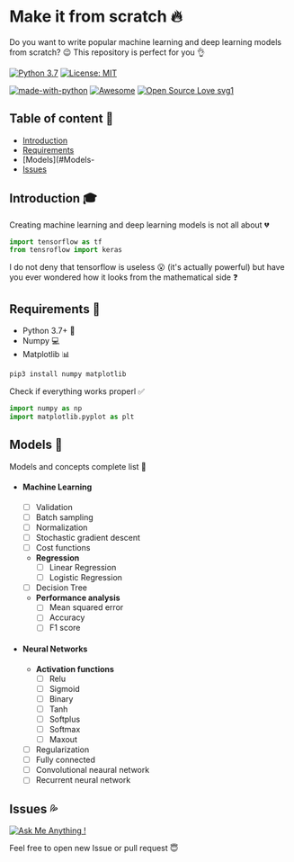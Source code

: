 # Make it from scratch :fire:

Do you want to write popular machine learning and deep learning models from
scratch? :wink: This repository is perfect for you :ok_hand:

[![Python 3.7](https://img.shields.io/badge/python-3.7-green.svg)](https://www.python.org/downloads/release/python-370/)
[![License: MIT](https://img.shields.io/badge/License-MIT-blue.svg)](https://opensource.org/licenses/MIT)

[![made-with-python](https://img.shields.io/badge/Made%20with-Python-1f425f.svg)](https://www.python.org/)
[![Awesome](https://cdn.rawgit.com/sindresorhus/awesome/d7305f38d29fed78fa85652e3a63e154dd8e8829/media/badge.svg)](https://github.com/sindresorhus/awesome)
[![Open Source Love svg1](https://badges.frapsoft.com/os/v1/open-source.svg?v=103)](https://github.com/ellerbrock/open-source-badges/)

## Table of content :bookmark_tabs:

-   [Introduction](#Introduction-:mortar_board:)
-   [Requirements](#Requirements)
-   [Models](#Models-
-   [Issues](#Issues)

## Introduction :mortar_board:

Creating machine learning and deep learning models is not all about :broken_heart:

```python
import tensorflow as tf
from tensroflow import keras
```

I do not deny that tensorflow is useless :open_mouth: (it's actually powerful) but have you ever wondered how it looks from the mathematical side :question:

## Requirements :mega:

-   Python 3.7+ :snake:
-   Numpy :computer:
-   Matplotlib :bar_chart:

```bash
pip3 install numpy matplotlib
```

Check if everything works properl :white_check_mark:

```python
import numpy as np
import matplotlib.pyplot as plt
```

## Models :rocket:

Models and concepts complete list :rainbow:

-   #### Machine Learning
    -   [ ] Validation
    -   [ ] Batch sampling
    -   [ ] Normalization
    -   [ ] Stochastic gradient descent
    -   [ ] Cost functions
    -   **Regression**
        -   [ ] Linear Regression
        -   [ ] Logistic Regression
    -   [ ] Decision Tree
    -   **Performance analysis**
        -   [ ] Mean squared error
        -   [ ] Accuracy
        -   [ ] F1 score
-   #### Neural Networks
    -   **Activation functions**
        -   [ ] Relu
        -   [ ] Sigmoid
        -   [ ] Binary
        -   [ ] Tanh
        -   [ ] Softplus
        -   [ ] Softmax
        -   [ ] Maxout
    -   [ ] Regularization
    -   [ ] Fully connected
    -   [ ] Convolutional neaural network
    -   [ ] Recurrent neural network

## Issues :sweat_drops:

[![Ask Me Anything !](https://img.shields.io/badge/Ask%20me-anything-1abc9c.svg)](https://GitHub.com/Naereen/ama)

Feel free to open new Issue or pull request :innocent:
